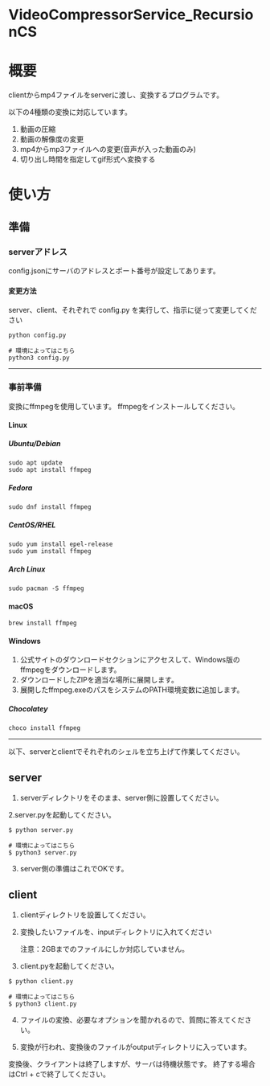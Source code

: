 # VideoCompressorService_RecursionCS

# 概要

clientからmp4ファイルをserverに渡し、変換するプログラムです。

以下の4種類の変換に対応しています。

1. 動画の圧縮
2. 動画の解像度の変更
3. mp4からmp3ファイルへの変更(音声が入った動画のみ)
4. 切り出し時間を指定してgif形式へ変換する

# 使い方

## 準備

### serverアドレス

config.jsonにサーバのアドレスとポート番号が設定してあります。

#### 変更方法

server、client、それぞれで config.py を実行して、指示に従って変更してください

```shell
python config.py

# 環境によってはこちら
python3 config.py
```

---

### 事前準備

変換にffmpegを使用しています。
ffmpegをインストールしてください。

#### Linux

##### Ubuntu/Debian

```shell
sudo apt update
sudo apt install ffmpeg
```

##### Fedora

```shell
sudo dnf install ffmpeg
```

##### CentOS/RHEL

```shell
sudo yum install epel-release
sudo yum install ffmpeg
```

##### Arch Linux

```shell
sudo pacman -S ffmpeg
```

#### macOS

```shell
brew install ffmpeg
```

#### Windows

1. 公式サイトのダウンロードセクションにアクセスして、Windows版のffmpegをダウンロードします。
2. ダウンロードしたZIPを適当な場所に展開します。
3. 展開したffmpeg.exeのパスをシステムのPATH環境変数に追加します。

##### Chocolatey

```shell
choco install ffmpeg
```

--- 

以下、serverとclientでそれぞれのシェルを立ち上げて作業してください。

## server

1. serverディレクトリをそのまま、server側に設置してください。

2.server.pyを起動してください。

```shell
$ python server.py

# 環境によってはこちら
$ python3 server.py
```

3. server側の準備はこれでOKです。

## client

1. clientディレクトリを設置してください。

2. 変換したいファイルを、inputディレクトリに入れてください

   注意：2GBまでのファイルにしか対応していません。

3. client.pyを起動してください。

```shell
$ python client.py

# 環境によってはこちら
$ python3 client.py
```

4. ファイルの変換、必要なオプションを聞かれるので、質問に答えてください。

5. 変換が行われ、変換後のファイルがoutputディレクトリに入っています。

変換後、クライアントは終了しますが、サーバは待機状態です。
終了する場合はCtrl + cで終了してください。

